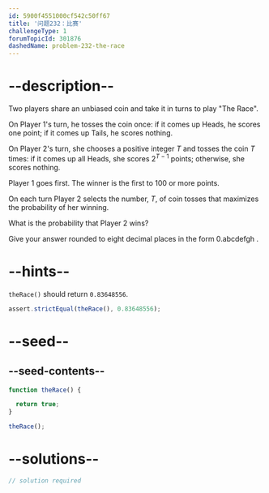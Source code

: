 ```yaml
---
id: 5900f4551000cf542c50ff67
title: '问题232：比赛'
challengeType: 1
forumTopicId: 301876
dashedName: problem-232-the-race
---
```


# --description--

Two players share an unbiased coin and take it in turns to play "The Race".

On Player 1's turn, he tosses the coin once: if it comes up Heads, he scores one point; if it comes up Tails, he scores nothing.

On Player 2's turn, she chooses a positive integer $T$ and tosses the coin $T$ times: if it comes up all Heads, she scores $2^{T - 1}$ points; otherwise, she scores nothing.

Player 1 goes first. The winner is the first to 100 or more points.

On each turn Player 2 selects the number, $T$, of coin tosses that maximizes the probability of her winning.

What is the probability that Player 2 wins?

Give your answer rounded to eight decimal places in the form 0.abcdefgh .

# --hints--

`theRace()` should return `0.83648556`.

```js
assert.strictEqual(theRace(), 0.83648556);
```

# --seed--

## --seed-contents--

```js
function theRace() {

  return true;
}

theRace();
```

# --solutions--

```js
// solution required
```
